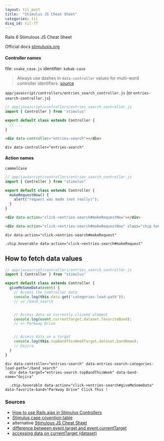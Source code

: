 ```yaml
---
layout: til_post
title:  "Stimulus JS Cheat Sheet"
categories: til
disq_id: til-77
---
```


Rails 6 Stimulous JS Cheat Sheet

Official docs [stimulusjs.org](https://stimulusjs.org/)


#### Controller names

file: `snake_case.js` identifier: `kebab-case`

> Always use dashes in `data-controller` values for multi-word controller identifiers. [source](https://github.com/stimulusjs/stimulus/blob/1522e4620120594e93cd1e4b0c9e2577ae94c530/INSTALLING.md#using-webpack)

`app/javascript/controllers/entries_search_controller.js` (or `entries-search-controller.js`)


```js
// app/javascript/controllers/entries_search_controller.js
import { Controller } from "stimulus"

export default class extends Controller {
  // ...
}
```

```html
<div data-controller="entries-search"></div>
```

```slim
div data-controller="entries-search"
```

#### Action names

`cammelCase`


```js
// app/javascript/controllers/entries_search_controller.js
import { Controller } from "stimulus"

export default class extends Controller {
  makeRequestNow() {
    alert("request was made (not really)");
  }
}
```


```html
<div data-action="click->entries-search#makeRequestNow"></div>

<div data-action="click->entries-search#makeRequestNow" class="chip hoverable"></div>
```

```slim
div data-action="click->entries-search#makeRequest"

.chip.hoverable data-action="click->entries-search#makeRequest"
```





## How to fetch data values

```js
// app/javascript/controllers/entries_search_controller.js
import { Controller } from "stimulus"

export default class extends Controller {
  giveMeSomeData(event) {
    // Access the Controller data
    console.log(this.data.get('categories-load-path'));
    // => /band_search


    // Access data on currently clicekd element
    console.log(event.currentTarget.dataset.favoriteBand);
    // => Parkway Drive


    // Access data on a target
    console.log(this.topBandThisWeekTarget.dataset.bandName);
    // Gojira
  }
}
```


```slim
div data-controller="entries-search" data-entries-search-categories-load-path="/band_search"
  div data-target="entries-search.topBandThisWeek" data-band-name="Gojira"

  .chip.hoverable data-action="click->entries-search#giveMeSomeData" data-favorite-band="Parkway Drive" Click This !
```




### Sources

* [How to use Rails.ajax in Stimulus Controllers](https://mikerogers.io/2020/01/29/how-to-use-rails-ujs-in-stimulus-controllers.html)
* [Stimulus case covention table](https://github.com/stimulusjs/stimulus/issues/70#issuecomment-359991756)
* alternative [Stimulous JS Cheat Sheet](https://gist.github.com/mrmartineau/a4b7dfc22dc8312f521b42bb3c9a7c1e)
* [difference between event.target and event.currentTarget](https://discourse.stimulusjs.org/t/how-to-get-the-current-element-triggered/440)
* [accessing data on currentTarget (dataset)](https://discourse.stimulusjs.org/t/accessing-data-on-targets/602)
